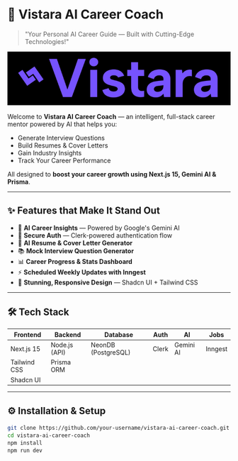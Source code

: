 # 🚀 Vistara AI Career Coach

> "Your Personal AI Career Guide — Built with Cutting-Edge Technologies!"

![Vistara Logo](public/logo2.png)

Welcome to **Vistara AI Career Coach** — an intelligent, full-stack career mentor powered by AI that helps you:
- Generate Interview Questions
- Build Resumes & Cover Letters
- Gain Industry Insights
- Track Your Career Performance

All designed to **boost your career growth using Next.js 15, Gemini AI & Prisma**.

---

## ✨ Features that Make It Stand Out

- 🎯 **AI Career Insights** — Powered by Google's Gemini AI
- 🔐 **Secure Auth** — Clerk-powered authentication flow
- 📝 **AI Resume & Cover Letter Generator**
- 📚 **Mock Interview Question Generator**
- 📊 **Career Progress & Stats Dashboard**
- ⚡ **Scheduled Weekly Updates with Inngest**
- 💅 **Stunning, Responsive Design** — Shadcn UI + Tailwind CSS

---

## 🛠 Tech Stack

| Frontend        | Backend        | Database | Auth     | AI       | Jobs    |
|----------------|---------------|----------|----------|----------|---------|
| Next.js 15     | Node.js (API)  | NeonDB (PostgreSQL) | Clerk | Gemini AI | Inngest |
| Tailwind CSS   | Prisma ORM     |          |          |          |         |
| Shadcn UI      |               |          |          |          |         |

---

## ⚙️ Installation & Setup

```bash
git clone https://github.com/your-username/vistara-ai-career-coach.git
cd vistara-ai-career-coach
npm install
npm run dev

